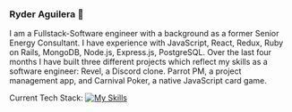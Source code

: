 ### Ryder Aguilera 👋

I am a Fullstack-Software engineer with a background as a former Senior Energy Consultant. I have experience with JavaScript, React, Redux, Ruby on Rails, MongoDB, Node.js, Express.js, PostgreSQL. Over the last four months I have built three different projects which reflect my skills as a software engineer: Revel, a Discord clone. Parrot PM, a project management app, and Carnival Poker, a native JavaScript card game. 

Current Tech Stack:
[![My Skills](https://skillicons.dev/icons?i=react,nodejs,js,css,python,django,redux,ruby,rails,github&perline=5)](https://skillicons.dev)
